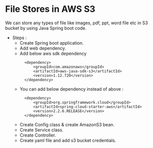 # File Stores in AWS S3

We can store any types of file like images, pdf, ppt, word file etc in S3 bucket by using Java Spring boot code.

- Steps :
  - Create Spring boot application.
  - Add web dependency.
  - Add below aws sdk dependency
    ```
      <dependency>
          <groupId>com.amazonaws</groupId>
          <artifactId>aws-java-sdk-s3</artifactId>
          <version>1.12.720</version>
      </dependency>

    ```
  - You can add below dependency instead of above :
    ```
      <dependency>
          <groupId>org.springframework.cloud</groupId>
          <artifactId>spring-cloud-starter-aws</artifactId>
          <version>2.2.6.RELEASE</version>
      </dependency>

    ```
  - Create Config class & create AmazonS3 bean.
  - Create Service class.
  - Create Controller.
  - Create yaml file and add s3 bucket credentials.
